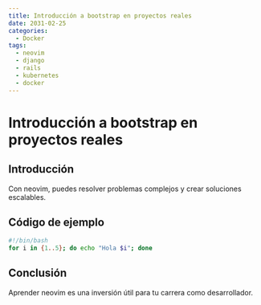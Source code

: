 ```yaml
---
title: Introducción a bootstrap en proyectos reales
date: 2031-02-25
categories:
  - Docker
tags:
  - neovim
  - django
  - rails
  - kubernetes
  - docker
---
```


# Introducción a bootstrap en proyectos reales

## Introducción

Con neovim, puedes resolver problemas complejos y crear soluciones escalables.

## Código de ejemplo

```bash
#!/bin/bash
for i in {1..5}; do echo "Hola $i"; done
```

## Conclusión

Aprender neovim es una inversión útil para tu carrera como desarrollador.
